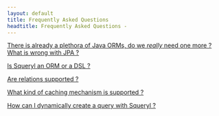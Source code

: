 ```yaml
---
layout: default
title: Frequently Asked Questions
headtitle: Frequently Asked Questions - 
---
```


[There is already a plethora of Java ORMs, do we *really* need one more
? What is wrong with JPA ?](faq-why-not-jpa.html)

[Is Squeryl an ORM or a DSL ?](faq-orm-or-dsl.html)

[Are relations supported ?](faq-relations.html)

[What kind of caching mechanism is supported ?](faq-caching.html)

[How can I dynamically create a query with Squeryl
?](selects.html#DynamicQuery)
